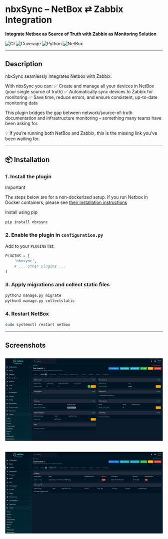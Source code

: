 # nbxSync – NetBox ⇄ Zabbix Integration

**Integrate Netbox as Source of Truth with Zabbix as Monitoring Solution**

![CI](https://github.com/OpensourceICTSolutions/nbxsync/actions/workflows/ci.yml/badge.svg)
![Coverage](https://img.shields.io/endpoint?url=https://img.shields.io/endpoint?url=https://gist.githubusercontent.com/bvbaekel/1a1cf04e63a52d5497edd6e0a564ec2b/raw/4a293f964b246091d1fd943629408dbb7d9f597f/cov.json)
![Python](https://img.shields.io/badge/Python-3.10+-blue.svg)
![NetBox](https://img.shields.io/badge/NetBox-4.1|4.2|4.3|4.4-blue.svg)

---

## Description

nbxSync seamlessly integrates Netbox with Zabbix.

With nbxSync you can:
✅ Create and manage all your devices in NetBox (your single source of truth)
✅ Automatically sync devices to Zabbix for monitoring
✅ Save time, reduce errors, and ensure consistent, up-to-date monitoring data

This plugin bridges the gap between network/source-of-truth documentation and infrastructure monitoring – something many teams have been asking for.

💡 If you’re running both NetBox and Zabbix, this is the missing link you’ve been waiting for.

---

## 📦 Installation

### 1. Install the plugin

> [!IMPORTANT]
> The steps below are for a non-dockerized setup. If you run Netbox in Docker containers, please see [their installation instructions](https://netboxlabs.com/docs/netbox/installation/)

Install using pip

```bash
pip install nbxsync
```

### 2. Enable the plugin in `configuration.py`

Add to your `PLUGINS` list:

```python
PLUGINS = [
    'nbxsync',
    # ... other plugins ...
]
```

### 3. Apply migrations and collect static files

```bash
python3 manage.py migrate
python3 manage.py collectstatic
```

### 4. Restart NetBox

```bash
sudo systemctl restart netbox
```

---

## Screenshots

![Screenshot 1](docs/assets/img/screenshot1.png "Device Zabbix overview")
---

![Screenshot 2](docs/assets/img/screenshot2.png "Device Zabbix Ops overview")
---
